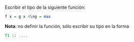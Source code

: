 Escribir el tipo de la siguiente función:

```Haskell
f x = g x 4\ng = max
```

**Nota**: no definir la función, sólo escribir su tipo en la forma

```Haskell
f1 :: ....
```
